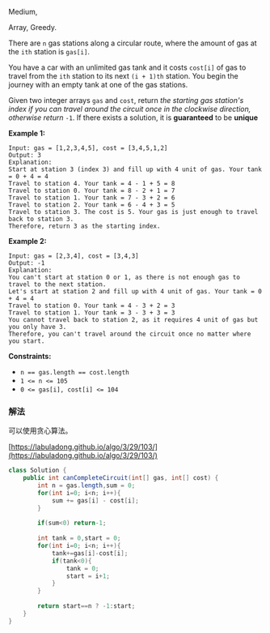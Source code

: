 Medium,

Array, Greedy.

There are `n` gas stations along a circular route, where the amount of gas at the `ith` station is `gas[i]`.

You have a car with an unlimited gas tank and it costs `cost[i]` of gas to travel from the `ith` station to its next `(i + 1)th` station. You begin the journey with an empty tank at one of the gas stations.

Given two integer arrays `gas` and `cost`, return *the starting gas station's index if you can travel around the circuit once in the clockwise direction, otherwise return* `-1`. If there exists a solution, it is **guaranteed** to be **unique**

**Example 1:**

```
Input: gas = [1,2,3,4,5], cost = [3,4,5,1,2]
Output: 3
Explanation:
Start at station 3 (index 3) and fill up with 4 unit of gas. Your tank = 0 + 4 = 4
Travel to station 4. Your tank = 4 - 1 + 5 = 8
Travel to station 0. Your tank = 8 - 2 + 1 = 7
Travel to station 1. Your tank = 7 - 3 + 2 = 6
Travel to station 2. Your tank = 6 - 4 + 3 = 5
Travel to station 3. The cost is 5. Your gas is just enough to travel back to station 3.
Therefore, return 3 as the starting index.

```

**Example 2:**

```
Input: gas = [2,3,4], cost = [3,4,3]
Output: -1
Explanation:
You can't start at station 0 or 1, as there is not enough gas to travel to the next station.
Let's start at station 2 and fill up with 4 unit of gas. Your tank = 0 + 4 = 4
Travel to station 0. Your tank = 4 - 3 + 2 = 3
Travel to station 1. Your tank = 3 - 3 + 3 = 3
You cannot travel back to station 2, as it requires 4 unit of gas but you only have 3.
Therefore, you can't travel around the circuit once no matter where you start.

```

**Constraints:**

- `n == gas.length == cost.length`
- `1 <= n <= 105`
- `0 <= gas[i], cost[i] <= 104`

### 解法

可以使用贪心算法。

[https://labuladong.github.io/algo/3/29/103/](https://labuladong.github.io/algo/3/29/103/)

```java
class Solution {
    public int canCompleteCircuit(int[] gas, int[] cost) {
        int n = gas.length,sum = 0;
        for(int i=0; i<n; i++){
            sum += gas[i] - cost[i];
        }
        
        if(sum<0) return-1;
        
        int tank = 0,start = 0;
        for(int i=0; i<n; i++){
            tank+=gas[i]-cost[i];
            if(tank<0){
                tank = 0;
                start = i+1;
            }
        }
        
        return start==n ? -1:start;
    }
}
```